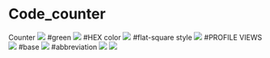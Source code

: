 # Code_counter
Counter
![](https://komarev.com/ghpvc/?username=LaraEvdokimova)
#green
![](https://komarev.com/ghpvc/?username=LaraEvdokimova&color=green)
#HEX color
![](https://komarev.com/ghpvc/?username=LaraEvdokimova&color=dc143c)
#flat-square style
![](https://komarev.com/ghpvc/?username=LaraEvdokimova&style=flat-square)
#PROFILE VIEWS
![](https://komarev.com/ghpvc/?username=LaraEvdokimova&label=PROFILE+VIEWS)
#base
![](https://komarev.com/ghpvc/?username=LaraEvdokimova&base=0)
#abbreviation
![](https://komarev.com/ghpvc/?username=LaraEvdokimova&abbreviated=true)
![](https://komarev.com/ghpvc/?username=LaraEvdokimova&color=green&style=for-the-badge&label=MY+PROFILE+VIEWS&base=0)
